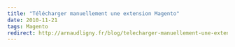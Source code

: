```yaml
---
title: "Télécharger manuellement une extension Magento"
date: 2010-11-21
tags: Magento
redirect: http://arnaudligny.fr/blog/telecharger-manuellement-une-extension-magento/
---
```

